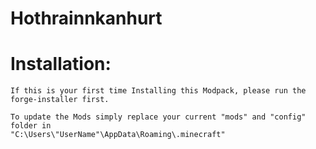 Hothrainnkanhurt
================

Installation:
================
	If this is your first time Installing this Modpack, please run the forge-installer first.

	To update the Mods simply replace your current "mods" and "config" folder in
	"C:\Users\"UserName"\AppData\Roaming\.minecraft"

